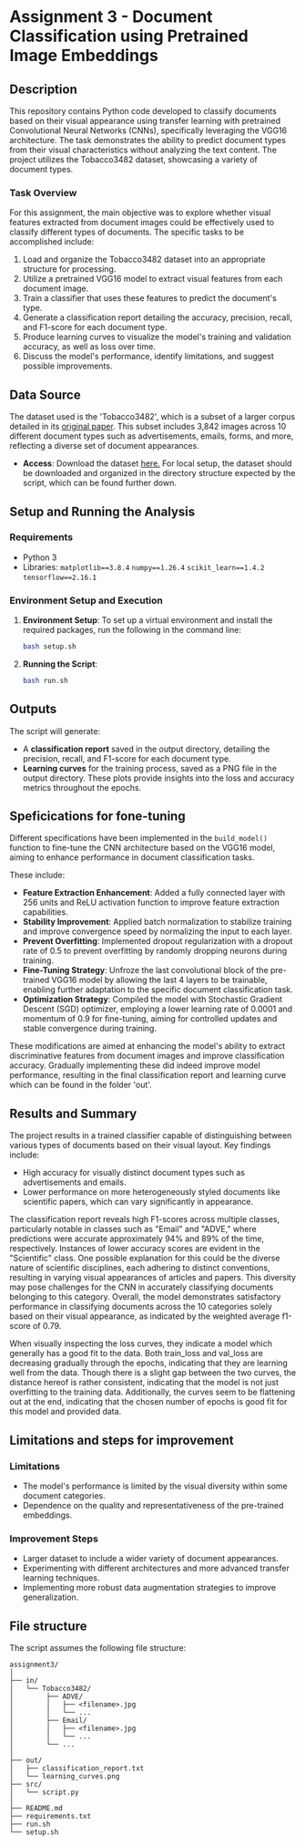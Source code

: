 # Assignment 3 - Document Classification using Pretrained Image Embeddings

## Description

This repository contains Python code developed to classify documents based on their visual appearance using transfer learning with pretrained Convolutional Neural Networks (CNNs), specifically leveraging the VGG16 architecture. The task demonstrates the ability to predict document types from their visual characteristics without analyzing the text content. The project utilizes the Tobacco3482 dataset, showcasing a variety of document types.


### Task Overview
For this assignment, the main objective was to explore whether visual features extracted from document images could be effectively used to classify different types of documents. The specific tasks to be accomplished include:

1. Load and organize the Tobacco3482 dataset into an appropriate structure for processing.
2. Utilize a pretrained VGG16 model to extract visual features from each document image.
3. Train a classifier that uses these features to predict the document's type.
4. Generate a classification report detailing the accuracy, precision, recall, and F1-score for each document type.
5. Produce learning curves to visualize the model's training and validation accuracy, as well as loss over time.
6. Discuss the model's performance, identify limitations, and suggest possible improvements.


## Data Source

The dataset used is the 'Tobacco3482', which is a subset of a larger corpus detailed in its [original paper](https://www.kaggle.com/datasets/patrickaudriaz/tobacco3482jpg?resource=download). This subset includes 3,842 images across 10 different document types such as advertisements, emails, forms, and more, reflecting a diverse set of document appearances.

- **Access**: Download the dataset [here.](https://www.kaggle.com/datasets/patrickaudriaz/tobacco3482jpg/download?datasetVersionNumber=1)
For local setup, the dataset should be downloaded and organized in the directory structure expected by the script, which can be found further down.


## Setup and Running the Analysis
### Requirements

- Python 3
- Libraries: 
`matplotlib==3.8.4`
`numpy==1.26.4`
`scikit_learn==1.4.2`
`tensorflow==2.16.1`


### Environment Setup and Execution

1. **Environment Setup**:
   To set up a virtual environment and install the required packages, run the following in the command line:

   ```bash
   bash setup.sh
   ```

2. **Running the Script**:

     ```bash
     bash run.sh
     ```


## Outputs

The script will generate:
- A **classification report** saved in the output directory, detailing the precision, recall, and F1-score for each document type.
- **Learning curves** for the training process, saved as a PNG file in the output directory. These plots provide insights into the loss and accuracy metrics throughout the epochs.

## Speficications for fone-tuning

Different specifications have been implemented in the `build_model()` function to fine-tune the CNN architecture based on the VGG16 model, aiming to enhance performance in document classification tasks. 

These include:
- **Feature Extraction Enhancement**: Added a fully connected layer with 256 units and ReLU activation function to improve feature extraction capabilities.
- **Stability Improvement**: Applied batch normalization to stabilize training and improve convergence speed by normalizing the input to each layer.
- **Prevent Overfitting**: Implemented dropout regularization with a dropout rate of 0.5 to prevent overfitting by randomly dropping neurons during training.
- **Fine-Tuning Strategy**: Unfroze the last convolutional block of the pre-trained VGG16 model by allowing the last 4 layers to be trainable, enabling further adaptation to the specific document classification task.
- **Optimization Strategy**: Compiled the model with Stochastic Gradient Descent (SGD) optimizer, employing a lower learning rate of 0.0001 and momentum of 0.9 for fine-tuning, aiming for controlled updates and stable convergence during training.

These modifications are aimed at enhancing the model's ability to extract discriminative features from document images and improve classification accuracy. Gradually implementing these did indeed improve model performance, resulting in the final classification report and learning curve which can be found in the folder 'out'.

## Results and Summary

The project results in a trained classifier capable of distinguishing between various types of documents based on their visual layout. Key findings include:
- High accuracy for visually distinct document types such as advertisements and emails.
- Lower performance on more heterogeneously styled documents like scientific papers, which can vary significantly in appearance.

The classification report reveals high F1-scores across multiple classes, particularly notable in classes such as "Email" and "ADVE," where predictions were accurate approximately 94% and 89% of the time, respectively.
Instances of lower accuracy scores are evident in the "Scientific" class. One possible explanation for this could be the diverse nature of scientific disciplines, each adhering to distinct conventions, resulting in varying visual appearances of articles and papers. This diversity may pose challenges for the CNN in accurately classifying documents belonging to this category. Overall, the model demonstrates satisfactory performance in classifying documents across the 10 categories solely based on their visual appearance, as indicated by the weighted average f1-score of 0.79.

When visually inspecting the loss curves, they indicate a model which generally has a good fit to the data. 
Both train_loss and val_loss are decreasing gradually through the epochs, indicating that they are learning well from the data. Though there is a slight gap between the two curves, the distance hereof is rather consistent, indicating that the model is not just overfitting to the training data. Additionally, the curves seem to be flattening out at the end, indicating that the chosen number of epochs is good fit for this model and provided data.

## Limitations and steps for improvement

### Limitations
- The model's performance is limited by the visual diversity within some document categories.
- Dependence on the quality and representativeness of the pre-trained embeddings.

### Improvement Steps
- Larger dataset to include a wider variety of document appearances.
- Experimenting with different architectures and more advanced transfer learning techniques.
- Implementing more robust data augmentation strategies to improve generalization.

## File structure

The script assumes the following file structure:
```
assignment3/
│
├── in/
│   └── Tobacco3482/
│        ├── ADVE/
│        │   ├── <filename>.jpg
│        │   └── ...
│        ├── Email/
│        │   ├── <filename>.jpg
│        │   └── ...
│        └── ...
│
├── out/
│   ├── classification_report.txt
│   └── learning_curves.png
├── src/
│   └── script.py
│
├── README.md
├── requirements.txt
├── run.sh
└── setup.sh
```